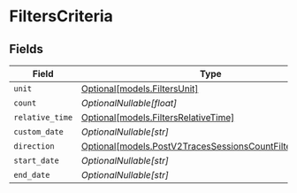# FiltersCriteria


## Fields

| Field                                                                                                                | Type                                                                                                                 | Required                                                                                                             | Description                                                                                                          |
| -------------------------------------------------------------------------------------------------------------------- | -------------------------------------------------------------------------------------------------------------------- | -------------------------------------------------------------------------------------------------------------------- | -------------------------------------------------------------------------------------------------------------------- |
| `unit`                                                                                                               | [Optional[models.FiltersUnit]](../models/filtersunit.md)                                                             | :heavy_minus_sign:                                                                                                   | N/A                                                                                                                  |
| `count`                                                                                                              | *OptionalNullable[float]*                                                                                            | :heavy_minus_sign:                                                                                                   | N/A                                                                                                                  |
| `relative_time`                                                                                                      | [Optional[models.FiltersRelativeTime]](../models/filtersrelativetime.md)                                             | :heavy_minus_sign:                                                                                                   | N/A                                                                                                                  |
| `custom_date`                                                                                                        | *OptionalNullable[str]*                                                                                              | :heavy_minus_sign:                                                                                                   | N/A                                                                                                                  |
| `direction`                                                                                                          | [Optional[models.PostV2TracesSessionsCountFiltersDirection]](../models/postv2tracessessionscountfiltersdirection.md) | :heavy_minus_sign:                                                                                                   | N/A                                                                                                                  |
| `start_date`                                                                                                         | *OptionalNullable[str]*                                                                                              | :heavy_minus_sign:                                                                                                   | N/A                                                                                                                  |
| `end_date`                                                                                                           | *OptionalNullable[str]*                                                                                              | :heavy_minus_sign:                                                                                                   | N/A                                                                                                                  |